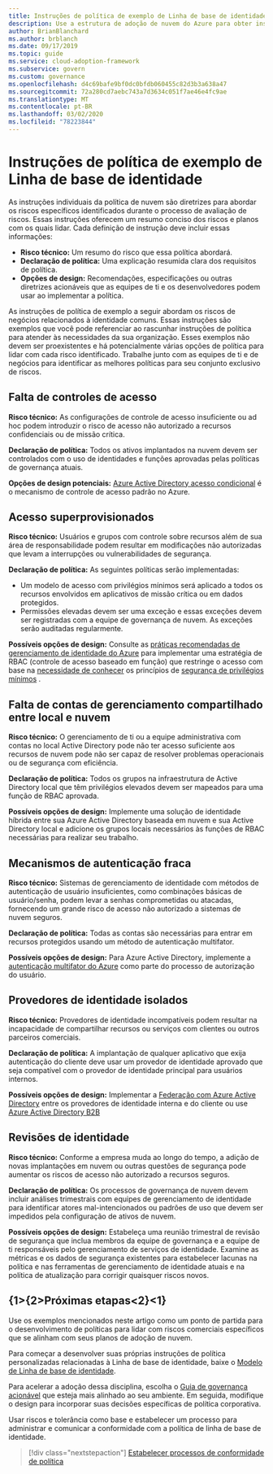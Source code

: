 ```yaml
---
title: Instruções de política de exemplo de Linha de base de identidade
description: Use a estrutura de adoção de nuvem do Azure para obter instruções de política de linha de base de identidade de exemplo que podem ajudá-lo a criar instruções de política de rascunho
author: BrianBlanchard
ms.author: brblanch
ms.date: 09/17/2019
ms.topic: guide
ms.service: cloud-adoption-framework
ms.subservice: govern
ms.custom: governance
ms.openlocfilehash: d4c69bafe9bf0dc0bfdb060455c82d3b3a638a47
ms.sourcegitcommit: 72a280cd7aebc743a7d3634c051f7ae46e4fc9ae
ms.translationtype: MT
ms.contentlocale: pt-BR
ms.lasthandoff: 03/02/2020
ms.locfileid: "78223844"
---
```

# <a name="identity-baseline-sample-policy-statements"></a>Instruções de política de exemplo de Linha de base de identidade

As instruções individuais da política de nuvem são diretrizes para abordar os riscos específicos identificados durante o processo de avaliação de riscos. Essas instruções oferecem um resumo conciso dos riscos e planos com os quais lidar. Cada definição de instrução deve incluir essas informações:

- **Risco técnico:** Um resumo do risco que essa política abordará.
- **Declaração de política:** Uma explicação resumida clara dos requisitos de política.
- **Opções de design:** Recomendações, especificações ou outras diretrizes acionáveis que as equipes de ti e os desenvolvedores podem usar ao implementar a política.

As instruções de política de exemplo a seguir abordam os riscos de negócios relacionados à identidade comuns. Essas instruções são exemplos que você pode referenciar ao rascunhar instruções de política para atender às necessidades da sua organização. Esses exemplos não devem ser proexistentes e há potencialmente várias opções de política para lidar com cada risco identificado. Trabalhe junto com as equipes de ti e de negócios para identificar as melhores políticas para seu conjunto exclusivo de riscos.

## <a name="lack-of-access-controls"></a>Falta de controles de acesso

**Risco técnico:** As configurações de controle de acesso insuficiente ou ad hoc podem introduzir o risco de acesso não autorizado a recursos confidenciais ou de missão crítica.

**Declaração de política:** Todos os ativos implantados na nuvem devem ser controlados com o uso de identidades e funções aprovadas pelas políticas de governança atuais.

**Opções de design potenciais:** [Azure Active Directory acesso condicional](https://docs.microsoft.com/azure/active-directory/conditional-access/overview) é o mecanismo de controle de acesso padrão no Azure.

## <a name="overprovisioned-access"></a>Acesso superprovisionados

**Risco técnico:** Usuários e grupos com controle sobre recursos além de sua área de responsabilidade podem resultar em modificações não autorizadas que levam a interrupções ou vulnerabilidades de segurança.

**Declaração de política:** As seguintes políticas serão implementadas:

- Um modelo de acesso com privilégios mínimos será aplicado a todos os recursos envolvidos em aplicativos de missão crítica ou em dados protegidos.
- Permissões elevadas devem ser uma exceção e essas exceções devem ser registradas com a equipe de governança de nuvem. As exceções serão auditadas regularmente.

**Possíveis opções de design:** Consulte as [práticas recomendadas de gerenciamento de identidade do Azure](https://docs.microsoft.com/azure/security/azure-security-identity-management-best-practices) para implementar uma estratégia de RBAC (controle de acesso baseado em função) que restringe o acesso com base na [necessidade de conhecer](https://wikipedia.org/wiki/Need_to_know) os princípios de [segurança de privilégios mínimos](https://wikipedia.org/wiki/Principle_of_least_privilege) .

## <a name="lack-of-shared-management-accounts-between-on-premises-and-the-cloud"></a>Falta de contas de gerenciamento compartilhado entre local e nuvem

**Risco técnico:** O gerenciamento de ti ou a equipe administrativa com contas no local Active Directory pode não ter acesso suficiente aos recursos de nuvem pode não ser capaz de resolver problemas operacionais ou de segurança com eficiência.

**Declaração de política:** Todos os grupos na infraestrutura de Active Directory local que têm privilégios elevados devem ser mapeados para uma função de RBAC aprovada.

**Possíveis opções de design:** Implemente uma solução de identidade híbrida entre sua Azure Active Directory baseada em nuvem e sua Active Directory local e adicione os grupos locais necessários às funções de RBAC necessárias para realizar seu trabalho.

## <a name="weak-authentication-mechanisms"></a>Mecanismos de autenticação fraca

**Risco técnico:** Sistemas de gerenciamento de identidade com métodos de autenticação de usuário insuficientes, como combinações básicas de usuário/senha, podem levar a senhas comprometidas ou atacadas, fornecendo um grande risco de acesso não autorizado a sistemas de nuvem seguros.

**Declaração de política:** Todas as contas são necessárias para entrar em recursos protegidos usando um método de autenticação multifator.

**Possíveis opções de design:** Para Azure Active Directory, implemente a [autenticação multifator do Azure](https://docs.microsoft.com/azure/active-directory/authentication/concept-mfa-howitworks) como parte do processo de autorização do usuário.

## <a name="isolated-identity-providers"></a>Provedores de identidade isolados

**Risco técnico:** Provedores de identidade incompatíveis podem resultar na incapacidade de compartilhar recursos ou serviços com clientes ou outros parceiros comerciais.

**Declaração de política:** A implantação de qualquer aplicativo que exija autenticação do cliente deve usar um provedor de identidade aprovado que seja compatível com o provedor de identidade principal para usuários internos.

**Possíveis opções de design:** Implementar a [Federação com Azure Active Directory](https://docs.microsoft.com/azure/active-directory/hybrid/whatis-fed) entre os provedores de identidade interna e do cliente ou use [Azure Active Directory B2B](https://docs.microsoft.com/azure/active-directory/b2b/what-is-b2b)

## <a name="identity-reviews"></a>Revisões de identidade

**Risco técnico:** Conforme a empresa muda ao longo do tempo, a adição de novas implantações em nuvem ou outras questões de segurança pode aumentar os riscos de acesso não autorizado a recursos seguros.

**Declaração de política:** Os processos de governança de nuvem devem incluir análises trimestrais com equipes de gerenciamento de identidade para identificar atores mal-intencionados ou padrões de uso que devem ser impedidos pela configuração de ativos de nuvem.

**Possíveis opções de design:** Estabeleça uma reunião trimestral de revisão de segurança que inclua membros da equipe de governança e a equipe de ti responsáveis pelo gerenciamento de serviços de identidade. Examine as métricas e os dados de segurança existentes para estabelecer lacunas na política e nas ferramentas de gerenciamento de identidade atuais e na política de atualização para corrigir quaisquer riscos novos.

## <a name="next-steps"></a>{1&gt;{2&gt;Próximas etapas&lt;2}&lt;1}

Use os exemplos mencionados neste artigo como um ponto de partida para o desenvolvimento de políticas para lidar com riscos comerciais específicos que se alinham com seus planos de adoção de nuvem.

Para começar a desenvolver suas próprias instruções de política personalizadas relacionadas à Linha de base de identidade, baixe o [Modelo de Linha de base de identidade](./template.md).

Para acelerar a adoção dessa disciplina, escolha o [Guia de governança acionável](../guides/index.md) que esteja mais alinhado ao seu ambiente. Em seguida, modifique o design para incorporar suas decisões específicas de política corporativa.

Usar riscos e tolerância como base e estabelecer um processo para administrar e comunicar a conformidade com a política de linha de base de identidade.

> [!div class="nextstepaction"]
> [Estabelecer processos de conformidade de política](./compliance-processes.md)
